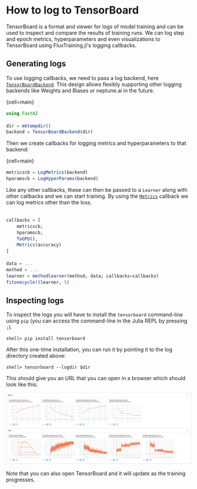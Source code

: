 # How to log to TensorBoard

TensorBoard is a format and viewer for logs of model training and can be used to inspect and compare the results of training runs. We can log step and epoch metrics, hyperparameters and even visualizations to TensorBoard using FluxTraining.jl's logging callbacks.

## Generating logs

To use logging callbacks, we need to pass a log backend, here [`TensorBoardBackend`](#). This design allows flexibly supporting other logging backends like Weights and Biases or neptune.ai in the future.

{cell=main}
```julia
using FastAI

dir = mktempdir()
backend = TensorBoardBackend(dir)
```

Then we create callbacks for logging metrics and hyperparameters to that backend:

{cell=main}
```julia
metricscb = LogMetrics(backend)
hparamscb = LogHyperParams(backend)
```

Like any other callbacks, these can then be passed to a `Learner` along with other callbacks and we can start training. By using the [`Metrics`](#) callback we can log metrics other than the loss.

```julia

callbacks = [
    metricscb,
    hparamscb,
    ToGPU(),
    Metrics(accuracy)
]

data = ...
method = ...
learner = methodlearner(method, data; callbacks=callbacks)
fitonecycle!(learner, 5)
```

## Inspecting logs

To inspect the logs you will have to install the `tensorboard` command-line using `pip` (you can access the command-line in the Julia REPL by pressing `;`).

```
shell> pip install tensorboard
```

After this one-time installation, you can run it by pointing it to the log directory created above:

```
shell> tensorboard --logdir $dir
```

This should give you an URL that you can open in a browser which should look like this:

![](../../assets/tensorboardscreenshot.png)

Note that you can also open TensorBoard and it will update as the training progresses.